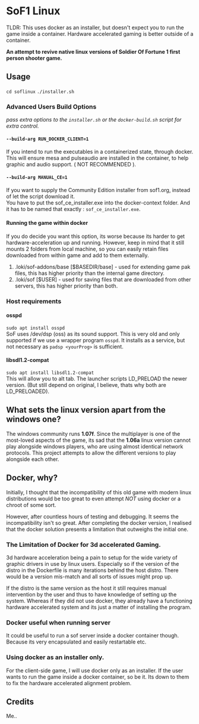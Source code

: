 # SoF1 Linux
TLDR: This uses docker as an installer, but doesn't expect you to run the game inside a container. Hardware accelerated gaming is better outside of a container.  

**An attempt to revive native linux versions of Soldier Of Fortune 1 first person shooter game.**

## Usage
`cd soflinux`
`./installer.sh`

### Advanced Users Build Options
*pass extra options to the `installer.sh` or the `docker-build.sh` script for extra control.*  
#### `--build-arg RUN_DOCKER_CLIENT=1`
If you intend to run the executables in a containerized state, through docker.  This will ensure mesa and pulseaudio are installed in the container, to help graphic and audio support. ( NOT RECOMMENDED ).

#### `--build-arg MANUAL_CE=1`
If you want to supply the Community Edition installer from sof1.org, instead of let the script download it.  
You have to put the sof_ce_installer.exe into the docker-context folder.  And it has to be named that exactly : `sof_ce_installer.exe`.


#### Running the game within docker
If you do decide you want this option, its worse because its harder to get hardware-acceleration up and running.  However, keep in mind that it still mounts 2 folders from local machine, so you can easily retain files downloaded from within game and add to them externally.  
1. .loki/sof-addons/base [$BASEDIR/base]     - used for extending game pak files, this has higher priority than the internal game directory.
2. .loki/sof [$USER] - used for saving files that are downloaded from other servers, this has higher priority than both.

### Host requirements
#### osspd
`sudo apt install osspd`  
SoF uses /dev/dsp (oss) as its sound support.  This is very old and only supported if we use a wrapper program `osspd`.  It installs as a service, but not necessary as `padsp <yourProg>` is sufficient.  
#### libsdl1.2-compat
`sudo apt install libsdl1.2-compat`  
This will allow you to alt tab.  The launcher scripts LD_PRELOAD the newer version. (But still depend on original, I believe, thats why both are LD_PRELOADED).

## What sets the linux version apart from the windows one?
The windows community runs **1.07f**. Since the multiplayer is one of the most-loved aspects of the game, its sad that the **1.06a** linux version cannot play alongside windows players, who are using almost identical network protocols.  This project attempts to allow the different versions to play alongside each other.
## Docker, why?
Initially, I thought that the incompatibility of this old game with modern linux distributions would be too great to even attempt *NOT* using docker or a chroot of some sort.

However, after countless hours of testing and debugging. It seems the incompatibility isn't so great.  After completing the docker version, I realised that the docker solution presents a limitation that outweighs the initial one.  

### The Limitation of Docker for 3d accelerated Gaming.
3d hardware acceleration being a pain to setup for the wide variety of graphic drivers in use by linux users.  Especially so if the version of the distro in the Dockerfile is many iterations behind the host distro.  There would be a version mis-match and all sorts of issues might prop up.

If the distro is the same version as the host it still requires manual intervention by the user and thus to have knowledge of setting up the system.  Whereas if they did not use docker, they already have a functioning hardware accelerated system and its just a matter of installing the program.

### Docker useful when running server
It could be useful to run a sof server inside a docker container though.  Because its very encapsulated and easily restartable etc.

### Using docker as an installer only.
For the client-side game, I will use docker only as an installer.  If the user wants to run the game inside a docker container, so be it.  Its down to them to fix the hardware accelerated alignment problem.


## Credits
Me..
